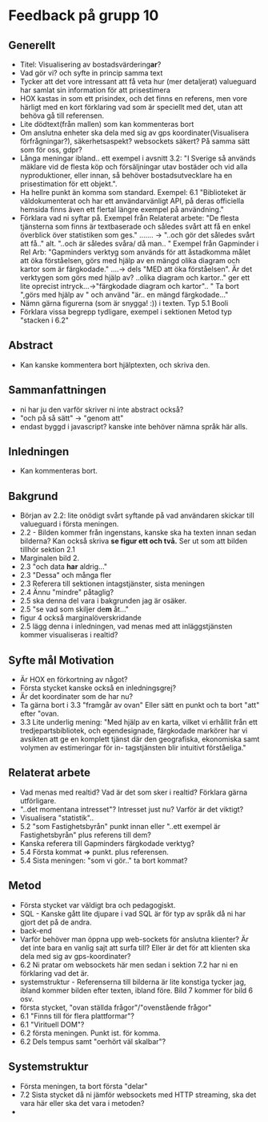 # Feedback på grupp 10

## Generellt
- Titel: Visualisering av bostadsvärdering**ar**?
- Vad gör vi? och syfte in princip samma text
- Tycker att det vore intressant att få veta hur (mer detaljerat) valueguard har samlat sin information för att prisestimera
- HOX kastas in som ett prisindex, och det finns en referens, men vore härligt med en kort förklaring vad som är speciellt med det, utan att behöva gå till referensen.
- Lite dödtext(från mallen) som kan kommenteras bort
- Om anslutna enheter ska dela med sig av gps koordinater(Visualisera förfrågningar?), säkerhetsaspekt? websockets säkert? På samma sätt som för oss, gdpr?
- Långa meningar ibland.. ett exempel i avsnitt 3.2: "I Sverige så används mäklare vid de flesta köp och försäljningar utav bostäder och vid
alla nyproduktioner, eller innan, så behöver bostadsutvecklare ha en prisestimation för
ett objekt.".
- Ha hellre punkt än komma som standard. Exempel: 6.1 "Biblioteket är väldokumenterat
och har ett användarvänligt API, på deras officiella hemsida finns även ett flertal längre exempel på användning."
- Förklara vad ni syftar på.
Exempel från Relaterat arbete: "De flesta tjänsterna som finns är textbaserade och således svårt att få en enkel överblick över statistiken som ges." ....... -> "..och gör det således svårt att få.." alt. "..och är således svåra/ då man.. "
Exempel från Gapminder i Rel Arb: "Gapminders verktyg som används för att åstadkomma målet att öka förståelsen, görs
med hjälp av en mängd olika diagram och kartor som är färgkodade." ....-> dels "MED att öka förståelsen". Är det verktygen som görs med hjälp av? ..olika diagram och kartor.." ger ett lite oprecist intryck...->"färgkodade diagram och kartor".. "
Ta bort ",görs med hjälp av " och använd "är.. en mängd färgkodade..."
- Nämn gärna figurerna (som är snygga! :)) i texten. Typ 5.1 Booli
- Förklara vissa begrepp tydligare, exempel i sektionen Metod typ "stacken i 6.2"


## Abstract
- Kan kanske kommentera bort hjälptexten, och skriva den.

## Sammanfattningen
  - ni har ju den varför skriver ni inte abstract också?
  - "och på så sätt" -> "genom att"
  - endast byggd i javascript? kanske inte behöver nämna språk här alls.

## Inledningen
- Kan kommenteras bort.

## Bakgrund
- Början av 2.2: lite onödigt svårt syftande på vad användaren skickar till valueguard i första meningen.
- 2.2 - Bilden kommer från ingenstans, kanske ska ha texten innan sedan bilderna? Kan också skriva **se figur ett och två.** Ser ut som att bilden tillhör sektion 2.1
- Marginalen bild 2.
- 2.3 "och data **har** aldrig..."
- 2.3 "Dessa" och många fler
- 2.3 Referera till sektionen intagstjänster, sista meningen
- 2.4 Ännu "mindre" påtaglig?
- 2.5 ska denna del vara i bakgrunden jag är osäker.
- 2.5 "se vad som skiljer de**m** åt..."
- figur 4 också marginalöverskridande
- 2.5 lägg denna i inledningen, vad menas med att inläggstjänsten kommer visualiseras i realtid?

## Syfte mål Motivation
 - Är HOX en förkortning av något?
 - Första stycket kanske också en inledningsgrej?
 - Är det koordinater som de har nu?
 - Ta gärna bort i 3.3 "framgår av ovan" Eller sätt en punkt och ta bort "att" efter "ovan.
 - 3.3 Lite underlig mening: "Med hjälp av en karta, vilket vi erhållit från ett
tredjepartsbibliotek, och egendesignade, färgkodade markörer har vi avsikten att ge en
komplett tjänst där den geografiska, ekonomiska samt volymen av estimeringar för in-
tagstjänsten blir intuitivt förståeliga."

## Relaterat arbete
- Vad menas med realtid? Vad är det som sker i realtid? Förklara gärna utförligare.
- "..det momentana intresset"?  Intresset just nu? Varför är det viktigt?
- Visualisera "statistik"..
- 5.2 "som Fastighetsbyrån" punkt innan eller "..ett exempel är Fastighetsbyrån" plus referens till dem?
- Kanska referera till Gapminders färgkodade verktyg?
- 5.4 Första kommat => punkt. plus referensen.
- 5.4 Sista meningen: "som vi gör.." ta bort kommat?



## Metod
- Första stycket var väldigt bra och pedagogiskt.
- SQL - Kanske gått lite djupare i vad SQL är för typ av språk då ni har gjort det på de andra.
- back-end
- Varför behöver man öppna upp web-sockets för anslutna klienter? Är det inte bara en vanlig sajt att surfa till? Eller är det för att klienten ska dela med sig av gps-koordinater?
- 6.2 Ni pratar om websockets här men sedan i sektion 7.2 har ni en förklaring vad det är.
- systemstruktur - Referenserna till bilderna är lite konstiga tycker jag, ibland kommer bilden efter texten, ibland före. Bild 7 kommer för bild 6 osv.
- första stycket, "ovan ställda frågor"/"ovenstående frågor"
- 6.1 "Finns till för flera plattformar"?
- 6.1 "Virituell DOM"?
- 6.2 första meningen. Punkt ist. för komma.
- 6.2  Dels tempus samt "oerhört väl skalbar"?


## Systemstruktur
- Första meningen, ta bort första "delar"
- 7.2 Sista stycket då ni jämför websockets med HTTP streaming, ska det vara här eller ska det vara i metoden?
-  
